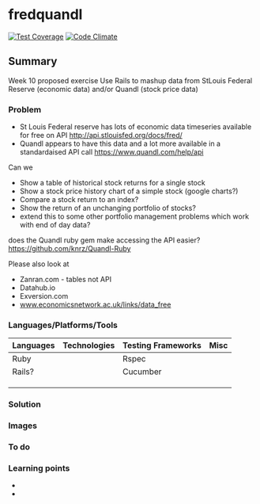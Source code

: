 # fredquandl

[![Test Coverage](https://codeclimate.com/github/chandley/fredquandl/badges/coverage.svg)](https://codeclimate.com/github/chandley/fredquandl)
[![Code Climate](https://codeclimate.com/github/chandley/fredquandl/badges/gpa.svg)](https://codeclimate.com/github/chandley/fredquandl)

## Summary

Week 10 proposed exercise
Use Rails to mashup data from StLouis Federal Reserve (economic data) and/or Quandl (stock price data)

### Problem

* St Louis Federal reserve has lots of economic data timeseries available for free on API
http://api.stlouisfed.org/docs/fred/
* Quandl appears to have this data and a lot more available in a standardaised API call
https://www.quandl.com/help/api

Can we
* Show a table of historical stock returns for a single stock
* Show a stock price history chart of a simple stock (google charts?)
* Compare a stock return to an index?
* Show the return of an unchanging portfolio of stocks? 
* extend this to some other portfolio management problems which work with end of day data?

does the Quandl ruby gem make accessing the API easier?
https://github.com/knrz/Quandl-Ruby

Please also look at 
* Zanran.com - tables not API
* Datahub.io
* Exversion.com
* www.economicsnetwork.ac.uk/links/data_free

### Languages/Platforms/Tools

| Languages | Technologies  | Testing Frameworks| Misc
| :-------------------------------------------- |:--------------|:-----------|:----|
| Ruby      |               | Rspec
| Rails?    |               | Cucumber
|           |               |                   |               |
|           |               |                   |  
|           |               |

### Solution

### Images

### To do



### Learning points

*
*
